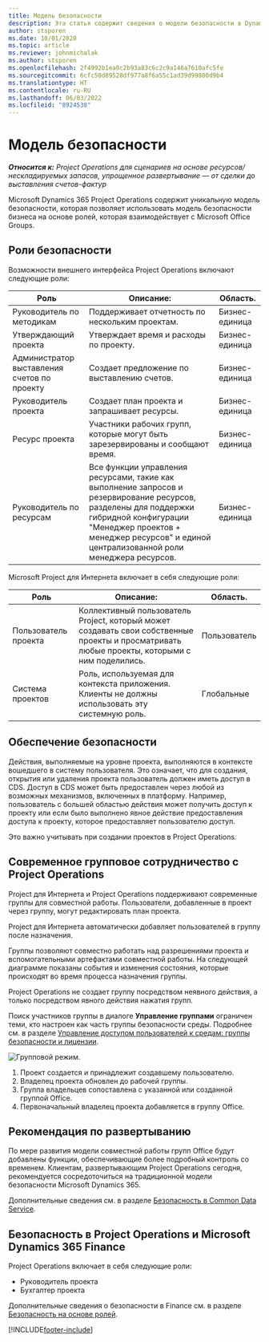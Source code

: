 ```yaml
---
title: Модель безопасности
description: Эта статья содержит сведения о модели безопасности в Dynamics 365 Project Operations.
author: stsporen
ms.date: 10/01/2020
ms.topic: article
ms.reviewer: johnmichalak
ms.author: stsporen
ms.openlocfilehash: 2f4992b1ea0c2b93a83c6c2c9a146a7610afc5fe
ms.sourcegitcommit: 6cfc50d89528df977a8f6a55c1ad39d99800d9b4
ms.translationtype: HT
ms.contentlocale: ru-RU
ms.lasthandoff: 06/03/2022
ms.locfileid: "8924538"
---
```

# <a name="security-model"></a>Модель безопасности

_**Относится к:** Project Operations для сценариев на основе ресурсов/нескладируемых запасов, упрощенное развертывание — от сделки до выставления счетов-фактур_



Microsoft Dynamics 365 Project Operations содержит уникальную модель безопасности, которая позволяет использовать модель безопасности бизнеса на основе ролей, которая взаимодействует с Microsoft Office Groups. 


## <a name="security-roles"></a>Роли безопасности
Возможности внешнего интерфейса Project Operations включают следующие роли:

| Роль                          | Описание:                                                                                                                                                                 | Область. |
|-------------------------------|-----------------------------------------------------------------------------------------------------------------------------------------------------------------------------|------|
| Руководитель по методикам              | Поддерживает отчетность по нескольким проектам.                                                                                                            | Бизнес-единица              |
| Утверждающий проекта              | Утверждает время и расходы по проекту.                                                                                                                              | Бизнес-единица |
| Администратор выставления счетов по проекту | Создает предложение по выставлению счетов.                                                                                                                                                 | Бизнес-единица |
| Руководитель проекта               | Создает план проекта и запрашивает ресурсы.                                                                                                                              | Бизнес-единица |
| Ресурс проекта              | Участники рабочих групп, которые могут быть зарезервированы и сообщают время.                                                                                                          | Бизнес-единица|
| Руководитель по ресурсам              | Все функции управления ресурсами, такие как выполнение запросов и резервирование ресурсов, разделены для поддержки гибридной конфигурации "Менеджер проектов + менеджер ресурсов" и единой централизованной роли менеджера ресурсов. | Бизнес-единица |


Microsoft Project для Интернета включает в себя следующие роли:

| Роль           | Описание:                                                                                                        | Область.  |
|----------------|--------------------------------------------------------------------------------------------------------------------|--------|
| Пользователь проекта   | Коллективный пользователь Project, который может создавать свои собственные проекты и просматривать любые проекты, которыми с ним поделились. | Пользователь   |
| Система проектов | Роль, используемая для контекста приложения. Клиенты не должны использовать эту системную роль.                                    | Глобальные |

## <a name="security-enforcement"></a>Обеспечение безопасности
Действия, выполняемые на уровне проекта, выполняются в контексте вошедшего в систему пользователя. Это означает, что для создания, открытия или удаления проекта пользователь должен иметь доступ в CDS. Доступ в CDS может быть предоставлен через любой из возможных механизмов, включенных в платформу. Например, пользователь с большей областью действия может получить доступ к проекту или если было выполнено явное действие предоставления доступа к проекту, которое предоставляет пользователю доступ.

Это важно учитывать при создании проектов в Project Operations.

## <a name="modern-group-collaboration-with-project-operations"></a>Современное групповое сотрудничество с Project Operations
Project для Интернета и Project Operations поддерживают современные группы для совместной работы. Пользователи, добавленные в проект через группу, могут редактировать план проекта.

Project для Интернета автоматически добавляет пользователей в группу после назначения.

Группы позволяют совместно работать над разрешениями проекта и вспомогательными артефактами совместной работы. На следующей диаграмме показаны события и изменения состояния, которые происходят во время процесса назначения группы.

Project Operations не создает группу посредством неявного действия, а только посредством явного действия нажатия групп.

Поиск участников группы в диалоге **Управление группами** ограничен теми, кто настроен как часть группы безопасности среды. Подробнее см. в разделе [Управление доступом пользователей к средам: группы безопасности и лицензии](/power-platform/admin/control-user-access).

![Групповой режим.](./media/groupsmode.png)

1. Проект создается и принадлежит создавшему пользователю.
2. Владелец проекта обновлен до рабочей группы.
3. Группа владельцев сопоставлена с указанной или созданной группой Office.
4. Первоначальный владелец проекта добавляется в группу Office.

## <a name="deployment-recommendation"></a>Рекомендация по развертыванию
По мере развития модели совместной работы групп Office будут добавлены функции, обеспечивающие более подробный контроль со временем. Клиентам, развертывающим Project Operations сегодня, рекомендуется сосредоточиться на традиционной модели безопасности Microsoft Dynamics 365.

Дополнительные сведения см. в разделе [Безопасность в Common Data Service](/power-platform/admin/wp-security).

## <a name="project-operations-and-microsoft-dynamics-365-finance-security"></a>Безопасность в Project Operations и Microsoft Dynamics 365 Finance
Project Operations включает в себя следующие роли:

- Руководитель проекта
- Бухгалтер проекта

Дополнительные сведения о безопасности в Finance см. в разделе [Безопасность на основе ролей](/dynamics365/fin-ops-core/dev-itpro/sysadmin/role-based-security).




[!INCLUDE[footer-include](../includes/footer-banner.md)]